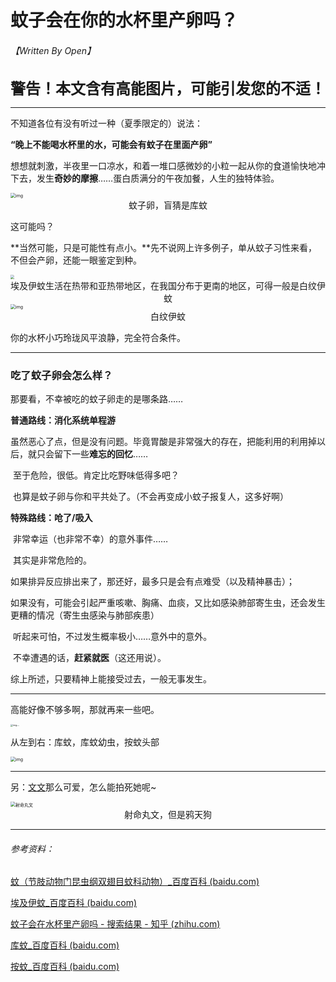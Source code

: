 # 蚊子会在你的水杯里产卵吗？

###### 【Written By Open】

<center><font size = "5"><b>警告！本文含有高能图片，可能引发您的不适！</b></font></center>

------

不知道各位有没有听过一种（夏季限定的）说法：

**“晚上不能喝水杯里的水，可能会有蚊子在里面产卵”**

想想就刺激，半夜里一口凉水，和着一堆口感微妙的小粒一起从你的食道愉快地冲下去，发生**奇妙的摩擦**……蛋白质满分的午夜加餐，人生的独特体验。

<img src="https://img2.baidu.com/it/u=2106539951,4226085417&fm=253&fmt=auto&app=138&f=JPEG?w=894&h=491" alt="img" style="zoom: 50%;" />

<center>蚊子卵，盲猜是库蚊</center>

这可能吗？

**当然可能，只是可能性有点小。**先不说网上许多例子，单从蚊子习性来看，不但会产卵，还能一眼鉴定到种。

<img src="https://i2.imgu.cc/images/2022/06/26/C8TDA.png" style="zoom:40%;" />

<center>埃及伊蚊生活在热带和亚热带地区，在我国分布于更南的地区，可得一般是白纹伊蚊</center>

<img src="https://bkimg.cdn.bcebos.com/pic/d1a20cf431adcbef7609c60161fe39dda3cc7cd93120?x-bce-process=image/watermark,image_d2F0ZXIvYmFpa2U5Mg==,g_7,xp_5,yp_5/format,f_auto" alt="img" style="zoom:50%;" />

<center>白纹伊蚊</center>

你的水杯小巧玲珑风平浪静，完全符合条件。

------

### 吃了蚊子卵会怎么样？

那要看，不幸被吃的蚊子卵走的是哪条路……

**普通路线：消化系统单程游**

​		虽然恶心了点，但是没有问题。毕竟胃酸是非常强大的存在，把能利用的利用掉以后，就只会留下一些**难忘的回忆**……

​		至于危险，很低。肯定比吃野味低得多吧？

​		也算是蚊子卵与你和平共处了。（不会再变成小蚊子报复人，这多好啊）

**特殊路线：呛了/吸入**

​		非常幸运（也非常不幸）的意外事件……

​		其实是非常危险的。

​		如果排异反应排出来了，那还好，最多只是会有点难受（以及精神暴击）；

​		如果没有，可能会引起严重咳嗽、胸痛、血痰，又比如感染肺部寄生虫，还会发生更糟的情况（寄生虫感染与肺部疾患）

​		听起来可怕，不过发生概率极小……意外中的意外。

​		不幸遭遇的话，**赶紧就医**（这还用说）。

综上所述，只要精神上能接受过去，一般无事发生。

------

高能好像不够多啊，那就再来一些吧。

<img src="https://bkimg.cdn.bcebos.com/pic/c9fcc3cec3fdfc036e9a064bd43f8794a5c22667?x-bce-process=image/watermark,image_d2F0ZXIvYmFpa2UxMTY=,g_7,xp_5,yp_5/format,f_auto" alt="img" style="zoom:25%;" /><img src="https://bkimg.cdn.bcebos.com/pic/d000baa1cd11728b1b35d372c8fcc3cec3fd2c41?x-bce-process=image/watermark,image_d2F0ZXIvYmFpa2UyNzI=,g_7,xp_5,yp_5/format,f_auto" alt="img" style="zoom:5%;" /><img src="https://bkimg.cdn.bcebos.com/pic/3812b31bb051f8199785ccc5dab44aed2f73e799?x-bce-process=image/watermark,image_d2F0ZXIvYmFpa2UyNzI=,g_7,xp_5,yp_5/format,f_auto" alt="img" style="zoom:5%;" />

从左到右：库蚊，库蚊幼虫，按蚊头部

<img src="https://bkimg.cdn.bcebos.com/pic/3ac79f3df8dcd100706b34ae728b4710b8122f4e?x-bce-process=image/watermark,image_d2F0ZXIvYmFpa2UxNTA=,g_7,xp_5,yp_5/format,f_auto" alt="img" style="zoom: 50%;" />

------

另：[文文](https://zh.moegirl.org.cn/射命丸文)那么可爱，怎么能拍死她呢~

<img src="https://bkimg.cdn.bcebos.com/pic/f703738da9773912b31bf1f756519118367adab44446?x-bce-process=image/resize,m_lfit,w_536,limit_1/format,f_jpg" alt="射命丸文" style="zoom:50%;" />

<center>射命丸文，但是鸦天狗</center>

------

###### 参考资料：

[蚊（节肢动物门昆虫纲双翅目蚊科动物）_百度百科 (baidu.com)](https://baike.baidu.com/item/蚊/6996729?fromtitle=蚊子&fromid=284876&fr=aladdin#4)

[埃及伊蚊_百度百科 (baidu.com)](https://baike.baidu.com/item/埃及伊蚊)

[蚊子会在水杯里产卵吗 - 搜索结果 - 知乎 (zhihu.com)](https://www.zhihu.com/search?q=蚊子会在水杯里产卵吗&utm_content=search_suggestion&type=content)

[库蚊_百度百科 (baidu.com)](https://baike.baidu.com/item/库蚊)

[按蚊_百度百科 (baidu.com)](https://baike.baidu.com/item/按蚊)